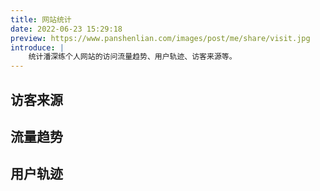 ```yaml
---
title: 网站统计
date: 2022-06-23 15:29:18
preview: https://www.panshenlian.com/images/post/me/share/visit.jpg
introduce: |
    统计潘深练个人网站的访问流量趋势、用户轨迹、访客来源等。
---
```


<link href="https://dns.panshenlian.com/npm/bootstrap@5.1.3/dist/css/bootstrap.min.css" rel="stylesheet" crossorigin="anonymous">

## 访客来源

## 流量趋势

## 用户轨迹

<div id="visit-user-track"></div>